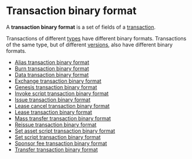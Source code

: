# Transaction binary format

A **transaction binary format** is a set of fields of a [transaction](/en/blockchain/transaction.md).

Transactions of different [types](/en/blockchain/transaction-type.md) have different binary formats. Transactions of the same type, but of different [versions](/en/blockchain/transaction/transaction-version.md), also have different binary formats.

* [Alias transaction binary format](/en/blockchain/binary-format/transaction-binary-format/alias-transaction-binary-format.md)
* [Burn transaction binary format](/en/blockchain/binary-format/transaction-binary-format/burn-transaction-binary-format.md)
* [Data transaction binary format](/en/blockchain/binary-format/transaction-binary-format/data-transaction-binary-format.md)
* [Exchange transaction binary format](/en/blockchain/binary-format/transaction-binary-format/exchange-transaction-binary-format.md)
* [Genesis transaction binary format](/en/blockchain/binary-format/transaction-binary-format/genesis-transaction-binary-format.md)
* [Invoke script transaction binary format](/en/blockchain/binary-format/transaction-binary-format/invoke-script-transaction-binary-format.md)
* [Issue transaction binary format](/en/blockchain/binary-format/transaction-binary-format/issue-transaction-binary-format.md)
* [Lease cancel transaction binary format](/en/blockchain/binary-format/transaction-binary-format/lease-cancel-transaction-binary-format.md)
* [Lease transaction binary format](/en/blockchain/binary-format/transaction-binary-format/lease-transaction-binary-format.md)
* [Mass transfer transaction binary format](/en/blockchain/binary-format/transaction-binary-format/mass-transfer-transaction-binary-format.md)
* [Reissue transaction binary format](/en/blockchain/binary-format/transaction-binary-format/reissue-transaction-binary-format.md)
* [Set asset script transaction binary format](/en/blockchain/binary-format/transaction-binary-format/set-asset-script-transaction-binary-format.md)
* [Set script transaction binary format](/en/blockchain/binary-format/transaction-binary-format/set-script-transaction-binary-format.md)
* [Sponsor fee transaction binary format](/en/blockchain/binary-format/transaction-binary-format/sponsorship-transaction-binary-format.md)
* [Transfer transaction binary format](/en/blockchain/binary-format/transaction-binary-format/transfer-transaction-binary-format.md)
